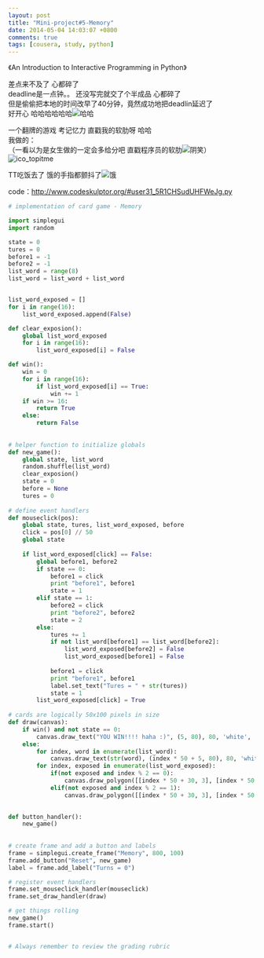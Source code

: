 ```yaml
---
layout: post
title: "Mini-project#5-Memory"
date: 2014-05-04 14:03:07 +0800
comments: true
tags: [cousera, study, python]
---
```


 《An Introduction to Interactive Programming in Python》

差点来不及了   心都碎了    
deadline是一点钟。。 还没写完就交了个半成品 心都碎了    
但是偷偷把本地的时间改早了40分钟，竟然成功地把deadlin延迟了   
好开心  哈哈哈哈哈哈![哈哈](http://i3.dpfile.com/s/img/editor/Emoticon68.gif)

一个翻牌的游戏 考记忆力 直戳我的软肋呀 哈哈    
我做的：   
（一看以为是女生做的一定会多给分吧 直戳程序员的软肋![阴笑](http://ctc.qzonestyle.gtimg.cn/qzone/em/e151.gif?max_age=2592000)）
![ico_topitme](\images\blog\140504_cousera\1.png)

TT吃饭去了   饿的手指都颤抖了![饿](http://i3.dpfile.com/s/img/editor/Emoticon89.gif)
<!--more-->

code：http://www.codeskulptor.org/#user31_5R1CHSudUHFWeJg.py
```python
# implementation of card game - Memory

import simplegui
import random

state = 0
tures = 0
before1 = -1
before2 = -1
list_word = range(8)
list_word = list_word + list_word


list_word_exposed = []
for i in range(16):
    list_word_exposed.append(False)

def clear_exposion():
    global list_word_exposed
    for i in range(16):
        list_word_exposed[i] = False

def win():
    win = 0
    for i in range(16):
        if list_word_exposed[i] == True:
            win += 1
    if win >= 16:
        return True
    else:
        return False
    
        
# helper function to initialize globals
def new_game():
    global state, list_word
    random.shuffle(list_word)
    clear_exposion()
    state = 0
    before = None
    tures = 0
     
# define event handlers
def mouseclick(pos):
    global state, tures, list_word_exposed, before
    click = pos[0] // 50
    global state
    
    if list_word_exposed[click] == False:
        global before1, before2
        if state == 0:
            before1 = click
            print "before1", before1
            state = 1
        elif state == 1:
            before2 = click
            print "before2", before2
            state = 2
        else:
            tures += 1
            if not list_word[before1] == list_word[before2]:
                list_word_exposed[before2] = False
                list_word_exposed[before1] = False
                
            before1 = click
            print "before1", before1
            label.set_text("Tures = " + str(tures))
            state = 1
        list_word_exposed[click] = True
                                
# cards are logically 50x100 pixels in size    
def draw(canvas):
    if win() and not state == 0:
        canvas.draw_text("YOU WIN!!!! haha :)", (5, 80), 80, 'white', 'serif')
    else:  
        for index, word in enumerate(list_word):
            canvas.draw_text(str(word), (index * 50 + 5, 80), 80, 'white', 'serif')
        for index, exposed in enumerate(list_word_exposed):
            if(not exposed and index % 2 == 0):
                canvas.draw_polygon([[index * 50 + 30, 3], [index * 50 + 20, 95]], 50, 'pink')
            elif(not exposed and index % 2 == 1):
                canvas.draw_polygon([[index * 50 + 30, 3], [index * 50 + 20, 95]], 50, 'white')
            

def button_handler():
    new_game()
    
    
# create frame and add a button and labels
frame = simplegui.create_frame("Memory", 800, 100)
frame.add_button("Reset", new_game)
label = frame.add_label("Turns = 0")

# register event handlers
frame.set_mouseclick_handler(mouseclick)
frame.set_draw_handler(draw)

# get things rolling
new_game()
frame.start()


# Always remember to review the grading rubric
```